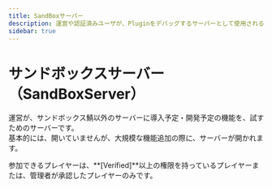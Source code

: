 ```yaml
---
title: SandBoxサーバー
description: 運営や認証済みユーザが、Pluginをデバッグするサーバーとして使用されるサーバーを指します。
sidebar: true
---
```

# サンドボックスサーバー（SandBoxServer）
運営が、サンドボックス鯖以外のサーバーに導入予定・開発予定の機能を、試すためのサーバーです。<br>
基本的には、開いていませんが、大規模な機能追加の際に、サーバーが開かれます。<br>

参加できるプレイヤーは、**[Verified]**以上の権限を持っているプレイヤーまたは、管理者が承認したプレイヤーのみです。
